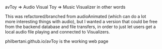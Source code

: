 avToy => Audio Visual Toy => Music Visualizer in other words

This was refactored/branched from audioAnimated (which can do a lot more interesting things with audio), but I wanted a version that could be free from the backend database and file transfers, in order to just let users get a local audio file playing and connected to Visualizers.

philbertani.github.io/avToy  is the working web page
